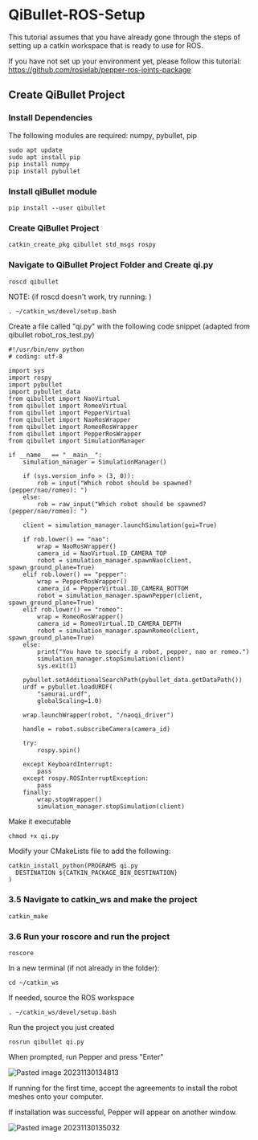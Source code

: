 # QiBullet-ROS-Setup

This tutorial assumes that you have already gone through the steps of setting up a catkin workspace that is ready to use for ROS.

If you have not set up your environment yet, please follow this tutorial: https://github.com/rosielab/pepper-ros-joints-package

## Create QiBullet Project

### Install Dependencies
The following modules are required:
numpy, pybullet, pip
```
sudo apt update
sudo apt install pip
pip install numpy
pip install pybullet
```

### Install qiBullet module
```
pip install --user qibullet
```

### Create QiBullet Project
```
catkin_create_pkg qibullet std_msgs rospy 
```

### Navigate to QiBullet Project Folder and Create qi.py 
```
roscd qibullet
```
NOTE: (if roscd doesn't work, try running: )
```
. ~/catkin_ws/devel/setup.bash
```

Create a file called "qi.py" with the following code snippet (adapted from qibullet robot_ros_test.py)
```
#!/usr/bin/env python
# coding: utf-8

import sys
import rospy
import pybullet
import pybullet_data
from qibullet import NaoVirtual
from qibullet import RomeoVirtual
from qibullet import PepperVirtual
from qibullet import NaoRosWrapper
from qibullet import RomeoRosWrapper
from qibullet import PepperRosWrapper
from qibullet import SimulationManager

if __name__ == "__main__":
    simulation_manager = SimulationManager()

    if (sys.version_info > (3, 0)):
        rob = input("Which robot should be spawned? (pepper/nao/romeo): ")
    else:
        rob = raw_input("Which robot should be spawned? (pepper/nao/romeo): ")

    client = simulation_manager.launchSimulation(gui=True)

    if rob.lower() == "nao":
        wrap = NaoRosWrapper()
        camera_id = NaoVirtual.ID_CAMERA_TOP
        robot = simulation_manager.spawnNao(client, spawn_ground_plane=True)
    elif rob.lower() == "pepper":
        wrap = PepperRosWrapper()
        camera_id = PepperVirtual.ID_CAMERA_BOTTOM
        robot = simulation_manager.spawnPepper(client, spawn_ground_plane=True)
    elif rob.lower() == "romeo":
        wrap = RomeoRosWrapper()
        camera_id = RomeoVirtual.ID_CAMERA_DEPTH
        robot = simulation_manager.spawnRomeo(client, spawn_ground_plane=True)
    else:
        print("You have to specify a robot, pepper, nao or romeo.")
        simulation_manager.stopSimulation(client)
        sys.exit(1)

    pybullet.setAdditionalSearchPath(pybullet_data.getDataPath())
    urdf = pybullet.loadURDF(
        "samurai.urdf",
        globalScaling=1.0)

    wrap.launchWrapper(robot, "/naoqi_driver")

    handle = robot.subscribeCamera(camera_id)

    try:
        rospy.spin()

    except KeyboardInterrupt:
        pass
    except rospy.ROSInterruptException:
        pass
    finally:
        wrap.stopWrapper()
        simulation_manager.stopSimulation(client)
```
Make it executable
```
chmod +x qi.py
```
Modify your CMakeLists file to add the following:
```
catkin_install_python(PROGRAMS qi.py
  DESTINATION ${CATKIN_PACKAGE_BIN_DESTINATION}
)
```
### 3.5 Navigate to catkin_ws and make the project
```
catkin_make
```

### 3.6 Run your roscore and run the project
```
roscore
```
In a new terminal (if not already in the folder): 
```
cd ~/catkin_ws
```
If needed, source the ROS workspace
```
. ~/catkin_ws/devel/setup.bash
```
Run the project you just created
```
rosrun qibullet qi.py
```
When prompted, run Pepper and press "Enter"

![Pasted image 20231130134813](https://github.com/emily-zhang021/QiBullet-ROS-Setup/assets/52023695/0fd3b031-6596-4a08-b034-f7082c1ab7c2)

If running for the first time, accept the agreements to install the robot meshes onto your computer. 

If installation was successful, Pepper will appear on another window.

![Pasted image 20231130135032](https://github.com/emily-zhang021/QiBullet-ROS-Setup/assets/52023695/edb6c0fb-aeb2-457d-a850-33d00c839b51)
